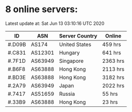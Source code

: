 # 8 online servers:

Latest update at: Sat Jun 13 03:10:16 UTC 2020

| ID | ASN | Server Country | Online |
| -- | --- | -------------- | ------ |
| #.D09B | AS174 | United States | 459 hrs |
| #.C831 | AS12301 | Hungary | 641 hrs |
| #.7F1D | AS63949 | Singapore | 2363 hrs |
| #.B6F8 | AS63888 | Hong Kong | 2113 hrs |
| #.BD3E | AS63888 | Hong Kong | 3182 hrs |
| #.2A79 | AS63949 | Japan | 2022 hrs |
| #.7417 | AS51659 | Russia | 55 hrs |
| #.33B9 | AS63888 | Hong Kong | 23 hrs |

